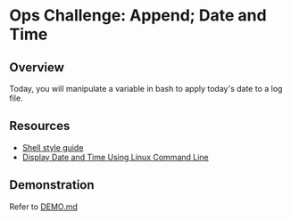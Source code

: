 # Ops Challenge: Append; Date and Time

## Overview

Today, you will manipulate a variable in bash to apply today's date to a log file.

## Resources

- [Shell style guide](https://google.github.io/styleguide/shellguide.html)
- [Display Date and Time Using Linux Command Line](https://www.cyberciti.biz/faq/unix-linux-getting-current-date-in-bash-ksh-shell-script/)

## Demonstration

Refer to [DEMO.md](DEMO.md)
